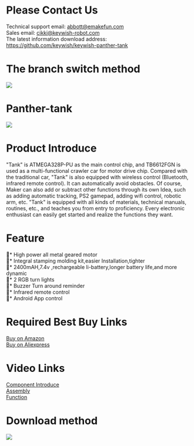 # Please Contact Us

Technical support email: abbott@emakefun.com </br>
Sales email: cikki@keywish-robot.com</br>
The latest information download address: https://github.com/keywish/keywish-panther-tank
# The branch switch method
![](https://github.com/keywish/keywish-panther-tank/blob/master/Mast%20Branch%20Choose.png)
# Panther-tank
![](https://github.com/keywish/keywish-panther-tank/blob/master/Panther-tank.jpg)

# Product Introduce
"Tank" is ATMEGA328P-PU as the main control chip, and TB6612FGN is used as a multi-functional
crawler car for motor drive chip. Compared with the traditional car, "Tank" is also equipped with wireless
control (Bluetooth, infrared remote control). It can automatically avoid obstacles. Of course, Maker can also
add or subtract other functions through its own Idea, such as adding automatic tracking, PS2 gamepad,
adding wifi control, robotic arm, etc.
"Tank" is equipped with all kinds of materials, technical manuals, routines, etc., and teaches you from
entry to proficiency. Every electronic enthusiast can easily get started and realize the functions they want.

# Feature

*	High power all metal geared motor</br>
*	Integral stamping molding kit,easier Installation,tighter</br>
*	2400mAH,7.4v ,rechargeable li-battery,longer battery life,and more dynamic</br>
*	2 RGB turn lights</br>
*	Buzzer Turn around reminder</br>
*	Infrared remote control</br>
*	Android App control</br>


# Required Best Buy Links
[Buy on Amazon]( https://www.amazon.com/dp/B07CFX53W4 ) </br>
[Buy on Aliexpress]( https://www.aliexpress.com/store/product/Tank-Robot-for-Arduino-UNO-R3-Smart-Cars-Super-Starter-Kit-APP-RC-Gravity-Sensing-Remote/3269016_32919990916.html)

# Video Links
[Component Introduce](https://www.youtube.com/watch?v=nQKkJ7il_7U)</br>
[Assembly](https://www.youtube.com/watch?v=uKt7CwDJHMs)</br>
[Function](https://www.youtube.com/watch?v=HLLu401wWoE)</br>

# Download method
![](https://github.com/keywish/keywish-panther-tank/blob/master/Image.png)
